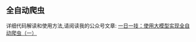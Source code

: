 ## 全自动爬虫

详细代码解读和使用方法,请阅读我的公众号文章: [一日一技：使用大模型实现全自动爬虫（一）
](https://mp.weixin.qq.com/s/R9-1srvqaTshWalVc1rDkg)

